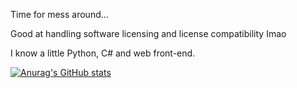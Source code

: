 Time for mess around...

Good at handling software licensing and license compatibility Imao

I know a little Python, C# and web front-end.

[![Anurag's GitHub stats](https://github-readme-stats.vercel.app/api?username=ZhaoFJx)](https://github.com/anuraghazra/github-readme-stats)

